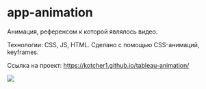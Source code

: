 # app-animation

Анимация, референсом к которой являлось видео.

Технологии: CSS, JS, HTML. Сделано с помощью CSS-анимаций, keyframes.

Ссылка на проект: https://kotcher1.github.io/tableau-animation/

![](anima2.gif)
